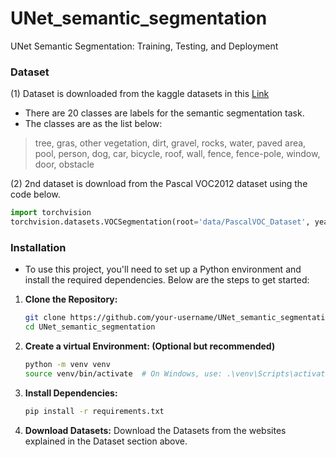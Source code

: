 # UNet_semantic_segmentation
UNet Semantic Segmentation: Training, Testing, and Deployment

### Dataset
(1) Dataset is downloaded from the kaggle datasets in this [Link](https://www.kaggle.com/datasets/bulentsiyah/semantic-drone-dataset?select=class_dict_seg.csv)
- There are 20 classes are labels for the semantic segmentation task.
- The classes are as the list below:
> tree, gras, other vegetation, dirt, gravel, rocks, water, paved area, pool, person, dog, car, bicycle, roof, wall, fence, fence-pole, window, door, obstacle


(2) 2nd dataset is download from the Pascal VOC2012 dataset using the code below.
```python
import torchvision
torchvision.datasets.VOCSegmentation(root='data/PascalVOC_Dataset', year='2012', image_set='train', download=True)
```

### Installation

- To use this project, you'll need to set up a Python environment and install the required dependencies. Below are the steps to get started:

1. **Clone the Repository:**
   ```bash
   git clone https://github.com/your-username/UNet_semantic_segmentation.git
   cd UNet_semantic_segmentation
   ```

2. **Create a virtual Environment: (Optional but recommended)**
   ```bash
   python -m venv venv
   source venv/bin/activate  # On Windows, use: .\venv\Scripts\activate
   ```

3. **Install Dependencies:**
   ```bash
   pip install -r requirements.txt
   ```
4. **Download Datasets:**
    Download the Datasets from the websites explained in the Dataset section above.